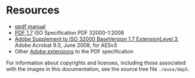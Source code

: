 # Resources

- [qpdf manual]
- [PDF 1.7] ISO Specification PDF 32000-1:2008
- [Adobe Supplement to ISO 32000 BaseVersion 1.7 ExtensionLevel 3], Adobe Acrobat 9.0, June 2008, for AESv3
- Other [Adobe extensions] to the PDF specification

For information about copyrights and licenses, including those associated with the
images in this documentation, see the source tree file `.reuse/dep5`.

[adobe extensions]: https://www.adobe.com/devnet/pdf/pdf_reference.html
[adobe supplement to iso 32000 baseversion 1.7 extensionlevel 3]: https://www.adobe.com/content/dam/acom/en/devnet/pdf/adobe_supplement_iso32000.pdf
[pdf 1.7]: https://opensource.adobe.com/dc-acrobat-sdk-docs/standards/pdfstandards/pdf/PDF32000_2008.pdf
[qpdf manual]: https://qpdf.readthedocs.io/
